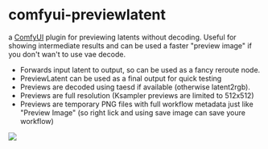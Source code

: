 # comfyui-previewlatent
a <a href="https://github.com/comfyanonymous/ComfyUI">ComfyUI</a> plugin for previewing latents without decoding.
Useful for showing intermediate results and can be used a faster "preview image" if you don't wan't to use vae decode.

- Forwards input latent to output, so can be used as a fancy reroute node.
- PreviewLatent can be used as a final output for quick testing
- Previews are decoded using taesd if available (otherwise latent2rgb).
- Previews are full resolution (Ksampler previews are limited to 512x512)
- Previews are temporary PNG files with full workflow metadata just like "Preview Image" (so right lick and using save image can save youre workflow)

<img src="https://github.com/martijnat/comfyui-previewlatent/blob/main/previewlatent.png" style="display: inline-block;">
